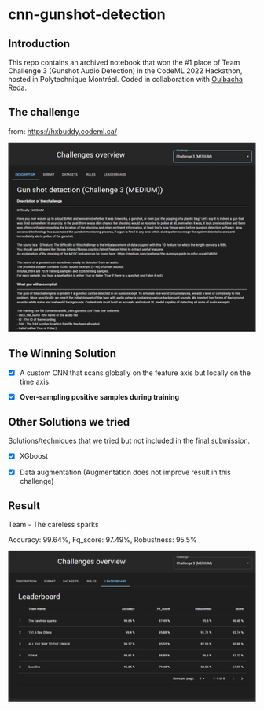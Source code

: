 # cnn-gunshot-detection

## Introduction

This repo contains an archived notebook that won the #1 place of Team Challenge 3 (Gunshot Audio Detection) in the CodeML 2022 Hackathon, hosted in Polytechnique Montréal. Coded in collaboration with [Oulbacha Reda](https://github.com/Roulbac).

## The challenge

from: https://hxbuddy.codeml.ca/

![description of the challenge](.\asset\description.png "Description")

## The Winning Solution

- [x] A custom CNN that scans globally on the feature axis but locally on the time axis.

- [x] **Over-sampling positive samples during training**

## Other Solutions we tried
Solutions/techniques that we tried but not included in the final submission.

- [x] XGboost

- [x] Data augmentation (Augmentation does not improve result in this challenge)

## Result

Team - The careless sparks

Accuracy: 99.64%, Fq_score: 97.49%, Robustness: 95.5%

![leaderboard](.\asset\leaderboard.png "Leaderboard")
